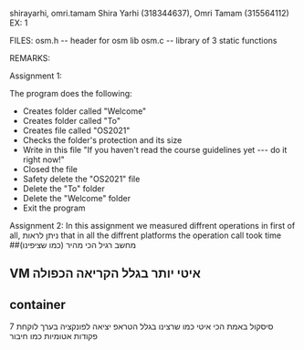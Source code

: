 shirayarhi, omri.tamam
Shira Yarhi (318344637), Omri Tamam (315564112)
EX: 1

FILES:
osm.h -- header for osm lib
osm.c -- library of 3 static functions

REMARKS:


Assignment 1:

The program does the following:
- Creates folder called "Welcome"
- Creates folder called "To"
- Creates file called "OS2021"
- Checks the folder's protection and its size
- Write in this file "If you haven't read the course guidelines yet --- do it right now!"
- Closed the file
- Safety delete the "OS2021" file
- Delete the "To" folder
- Delete the "Welcome" folder
- Exit the program

Assignment 2:
In this assignment we measured diffrent operations in 
first of all, ניתן לראות that in all the diffrent platforms the operation call took time 
##מחשב רגיל הכי מהיר (כמו שציפינו)
## VM איטי יותר בגלל הקריאה הכפולה 
## container 
סיסקול באמת הכי איטי כמו שרצינו בגלל הטראפ
יציאה לפונקציה בערך לוקחת 7 פקודות אטומיות כמו חיבור

